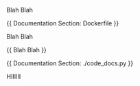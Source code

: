 Blah Blah

{{ Documentation Section: Dockerfile }}

Blah Blah

{{ Blah Blah }}

{{ Documentation Section: ./code_docs.py }}

HIIIIII